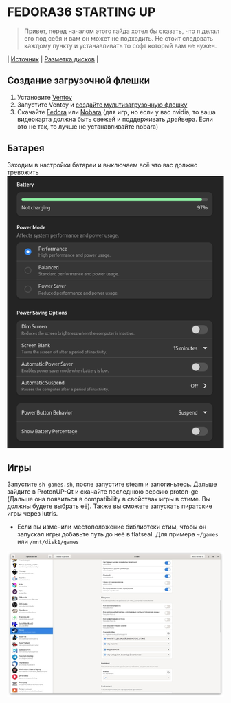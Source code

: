 # FEDORA36 STARTING UP

> Привет, перед началом этого гайда хотел бы сказать, что я делал его под себя и вам он может не подходить. Не стоит следовать каждому пункту и устанавливать то софт который вам не нужен.

| [Источник](https://vk.com/@plafonvk-fedorazero) | [Разметка дисков](https://vk.com/video-211011902_456239066) |

## Создание загрузочной флешки

1. Установите [Ventoy](https://github.com/ventoy/Ventoy/releases)
2. Запустите Ventoy и [создайте мультизагрузочную флешку](https://youtu.be/88RS7H0p8kQ)
3. Скачайте [Fedora](https://getfedora.org/ru/workstation/download/) или [Nobara](https://nobaraproject.org/) (для игр, но если у вас nvidia, то ваша видеокарта должна быть свежей и поддерживать драйвера. Если это не так, то лучше не устанавливайте nobara)

## Батарея
Заходим в настройки батареи и выключаем всё что вас должно тревожить
<img src="sources/battery-settings.png" />

## Игры
Запустите `sh games.sh`, после запустите steam и залогиньтесь. Дальше зайдите в ProtonUP-Qt и скачайте последнюю версию proton-ge (Дальше она появиться в compatibility в свойствах игры в стиме. Вы должны будете выбрать её). Также вы сможете запускать пиратские игры через lutris.

- Если вы изменили местоположение библиотеки стим, чтобы он запускал игры добавьте путь до неё в flatseal. Для примера `~/games` или `/mnt/disk1/games` 
<img src="sources/flatseal-steamfix.jpg" />
